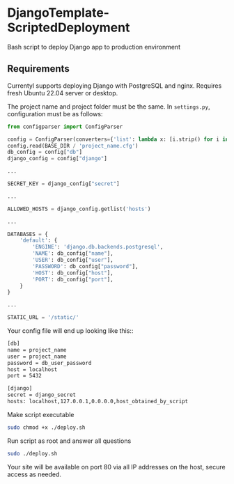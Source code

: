 # DjangoTemplate-ScriptedDeployment

Bash script to deploy Django app to production environment

## Requirements

Currentyl supports deploying Django with PostgreSQL and nginx. Requires fresh Ubuntu 22.04 server or desktop.

The project name and project folder must be the same. In ```settings.py```, configuration must be as follows:

```python
from configparser import ConfigParser

config = ConfigParser(converters={'list': lambda x: [i.strip() for i in x.split(',')]})
config.read(BASE_DIR / 'project_name.cfg')
db_config = config["db"]
django_config = config["django"]

...

SECRET_KEY = django_config["secret"]

...

ALLOWED_HOSTS = django_config.getlist('hosts')

...

DATABASES = {
    'default': {
        'ENGINE': 'django.db.backends.postgresql',
        'NAME': db_config["name"],
        'USER': db_config["user"],
        'PASSWORD': db_config["password"],
        'HOST': db_config["host"],
        'PORT': db_config["port"],
    }
}

...

STATIC_URL = '/static/'
```

Your config file will end up looking like this::

```bash
[db]
name = project_name
user = project_name
password = db_user_password
host = localhost
port = 5432

[django]
secret = django_secret
hosts: localhost,127.0.0.1,0.0.0.0,host_obtained_by_script

```

Make script executable

```bash
sudo chmod +x ./deploy.sh
```

Run script as root and answer all questions

```bash
sudo ./deploy.sh
```

Your site will be available on port 80 via all IP addresses on the host, secure access as needed.
